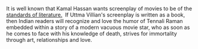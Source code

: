 <html><body><p>It is well known that Kamal Hassan wants screenplay of movies to be of the <a href="http://www.thenational.ae/arts-culture/books/kamal-haasan-i-want-my-screenwriting-to-be-respected-as-literature">standards of literature.</a>  If Uttma Villian's screenplay is written as a book, then Indian readers will recognize and love the humor of Tennali Raman embedded within a story of a modern vacuous movie star, who as soon as he comes to face with his knowledge of death, strives for immortality through art, relationships and love.</p></body></html>